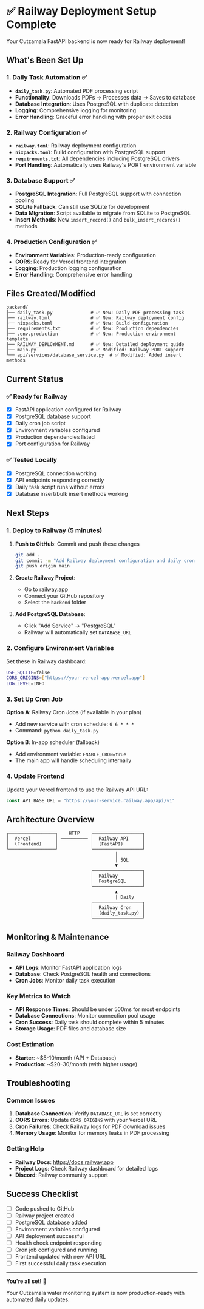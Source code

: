 # ✅ Railway Deployment Setup Complete

Your Cutzamala FastAPI backend is now ready for Railway deployment!

## What's Been Set Up

### 1. Daily Task Automation ✅
- **`daily_task.py`**: Automated PDF processing script
- **Functionality**: Downloads PDFs → Processes data → Saves to database
- **Database Integration**: Uses PostgreSQL with duplicate detection
- **Logging**: Comprehensive logging for monitoring
- **Error Handling**: Graceful error handling with proper exit codes

### 2. Railway Configuration ✅
- **`railway.toml`**: Railway deployment configuration
- **`nixpacks.toml`**: Build configuration with PostgreSQL support
- **`requirements.txt`**: All dependencies including PostgreSQL drivers
- **Port Handling**: Automatically uses Railway's PORT environment variable

### 3. Database Support ✅
- **PostgreSQL Integration**: Full PostgreSQL support with connection pooling
- **SQLite Fallback**: Can still use SQLite for development
- **Data Migration**: Script available to migrate from SQLite to PostgreSQL
- **Insert Methods**: New `insert_record()` and `bulk_insert_records()` methods

### 4. Production Configuration ✅
- **Environment Variables**: Production-ready configuration
- **CORS**: Ready for Vercel frontend integration
- **Logging**: Production logging configuration
- **Error Handling**: Comprehensive error handling

## Files Created/Modified

```
backend/
├── daily_task.py              # ✅ New: Daily PDF processing task
├── railway.toml               # ✅ New: Railway deployment config
├── nixpacks.toml              # ✅ New: Build configuration
├── requirements.txt           # ✅ New: Production dependencies
├── .env.production            # ✅ New: Production environment template
├── RAILWAY_DEPLOYMENT.md      # ✅ New: Detailed deployment guide
├── main.py                    # ✅ Modified: Railway PORT support
└── api/services/database_service.py  # ✅ Modified: Added insert methods
```

## Current Status

### ✅ Ready for Railway
- [x] FastAPI application configured for Railway
- [x] PostgreSQL database support
- [x] Daily cron job script
- [x] Environment variables configured
- [x] Production dependencies listed
- [x] Port configuration for Railway

### ✅ Tested Locally
- [x] PostgreSQL connection working
- [x] API endpoints responding correctly
- [x] Daily task script runs without errors
- [x] Database insert/bulk insert methods working

## Next Steps

### 1. Deploy to Railway (5 minutes)
1. **Push to GitHub**: Commit and push these changes
   ```bash
   git add .
   git commit -m "Add Railway deployment configuration and daily cron task"
   git push origin main
   ```

2. **Create Railway Project**:
   - Go to [railway.app](https://railway.app)
   - Connect your GitHub repository
   - Select the `backend` folder

3. **Add PostgreSQL Database**:
   - Click "Add Service" → "PostgreSQL"
   - Railway will automatically set `DATABASE_URL`

### 2. Configure Environment Variables
Set these in Railway dashboard:
```bash
USE_SQLITE=false
CORS_ORIGINS=["https://your-vercel-app.vercel.app"]
LOG_LEVEL=INFO
```

### 3. Set Up Cron Job
**Option A**: Railway Cron Jobs (if available in your plan)
- Add new service with cron schedule: `0 6 * * *`
- Command: `python daily_task.py`

**Option B**: In-app scheduler (fallback)
- Add environment variable: `ENABLE_CRON=true`
- The main app will handle scheduling internally

### 4. Update Frontend
Update your Vercel frontend to use the Railway API URL:
```typescript
const API_BASE_URL = "https://your-service.railway.app/api/v1"
```

## Architecture Overview

```
┌─────────────────┐    HTTP    ┌──────────────────┐
│  Vercel         │ ────────── │  Railway API     │
│  (Frontend)     │            │  (FastAPI)       │
└─────────────────┘            └──────────────────┘
                                        │
                                        │ SQL
                                        ▼
                               ┌──────────────────┐
                               │  Railway         │
                               │  PostgreSQL      │
                               └──────────────────┘
                                        ▲
                                        │ Daily
                               ┌──────────────────┐
                               │  Railway Cron    │
                               │  (daily_task.py) │
                               └──────────────────┘
```

## Monitoring & Maintenance

### Railway Dashboard
- **API Logs**: Monitor FastAPI application logs
- **Database**: Check PostgreSQL health and connections
- **Cron Jobs**: Monitor daily task execution

### Key Metrics to Watch
- **API Response Times**: Should be under 500ms for most endpoints
- **Database Connections**: Monitor connection pool usage
- **Cron Success**: Daily task should complete within 5 minutes
- **Storage Usage**: PDF files and database size

### Cost Estimation
- **Starter**: ~$5-10/month (API + Database)
- **Production**: ~$20-30/month (with higher usage)

## Troubleshooting

### Common Issues
1. **Database Connection**: Verify `DATABASE_URL` is set correctly
2. **CORS Errors**: Update `CORS_ORIGINS` with your Vercel URL
3. **Cron Failures**: Check Railway logs for PDF download issues
4. **Memory Usage**: Monitor for memory leaks in PDF processing

### Getting Help
- **Railway Docs**: https://docs.railway.app
- **Project Logs**: Check Railway dashboard for detailed logs
- **Discord**: Railway community support

## Success Checklist

- [ ] Code pushed to GitHub
- [ ] Railway project created
- [ ] PostgreSQL database added
- [ ] Environment variables configured
- [ ] API deployment successful
- [ ] Health check endpoint responding
- [ ] Cron job configured and running
- [ ] Frontend updated with new API URL
- [ ] First successful daily task execution

---

**You're all set! 🚀**

Your Cutzamala water monitoring system is now production-ready with automated daily updates.